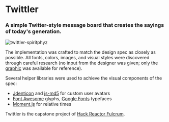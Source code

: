 # Twittler

### A simple Twitter-style message board that creates the sayings of today's generation.
![twittler-spiritphyz](https://cloud.githubusercontent.com/assets/7908723/18156160/0c898122-6fc9-11e6-857d-589adce1f223.gif)

The implementation was crafted to match the design spec as closely as possible. All fonts, colors, images, and visual styles were discovered through careful research (no input from the designer was given; only the [graphic](https://raw.githubusercontent.com/spiritphyz/2016-09-twittler/master/design-spec/design-spec.png?token=AHitc_8XhpEk6GotHryvjfR8HNLitAbVks5X0O2hwA%3D%3D) was available for reference).

Several helper libraries were used to achieve the visual components of the spec:
 * [Jdenticon](https://github.com/dmester/jdenticon) and [js-md5](https://github.com/emn178/js-md5) for custom user avatars
 * [Font Awesome](https://github.com/FortAwesome/Font-Awesome) glyphs, [Google Fonts](https://fonts.google.com/) typefaces
 * [Moment.js](https://github.com/moment/moment) for relative times

Twittler is the capstone project of [Hack Reactor Fulcrum](http://fulcrum.reactorcore.com/).
